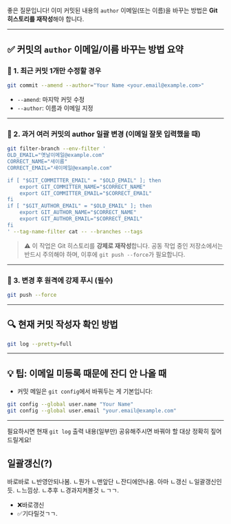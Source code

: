 ##



##
좋은 질문입니다!
이미 커밋된 내용의 `author` 이메일(또는 이름)을 바꾸는 방법은 **Git 히스토리를 재작성**해야 합니다.

---

## ✅ 커밋의 `author` 이메일/이름 바꾸는 방법 요약

### 🔧 1. **최근 커밋 1개만 수정할 경우**

```bash
git commit --amend --author="Your Name <your.email@example.com>"
```

* `--amend`: 마지막 커밋 수정
* `--author`: 이름과 이메일 지정

---

### 🔧 2. **과거 여러 커밋의 author 일괄 변경 (이메일 잘못 입력했을 때)**

```bash
git filter-branch --env-filter '
OLD_EMAIL="옛날이메일@example.com"
CORRECT_NAME="새이름"
CORRECT_EMAIL="새이메일@example.com"

if [ "$GIT_COMMITTER_EMAIL" = "$OLD_EMAIL" ]; then
    export GIT_COMMITTER_NAME="$CORRECT_NAME"
    export GIT_COMMITTER_EMAIL="$CORRECT_EMAIL"
fi
if [ "$GIT_AUTHOR_EMAIL" = "$OLD_EMAIL" ]; then
    export GIT_AUTHOR_NAME="$CORRECT_NAME"
    export GIT_AUTHOR_EMAIL="$CORRECT_EMAIL"
fi
' --tag-name-filter cat -- --branches --tags
```

> ⚠️ 이 작업은 Git 히스토리를 **강제로 재작성**합니다.
> 공동 작업 중인 저장소에서는 반드시 주의해야 하며, 이후에 `git push --force`가 필요합니다.

---

### 🔄 3. 변경 후 원격에 강제 푸시 (필수)

```bash
git push --force
```

---

## 🔍 현재 커밋 작성자 확인 방법

```bash
git log --pretty=full
```

---

## 💡 팁: 이메일 미등록 때문에 잔디 안 나올 때

* 커밋 메일은 `git config`에서 바꿔두는 게 기본입니다:

```bash
git config --global user.name "Your Name"
git config --global user.email "your.email@example.com"
```

---

필요하시면 현재 `git log` 출력 내용(일부만) 공유해주시면 바꿔야 할 대상 정확히 짚어드릴게요!





## 일괄갱신(?)
바로바로
ㄴ반영안되나봄.
ㄴ뭔가
ㄴ맨앞단
ㄴ잔디에안나옴.
아마
ㄴ갱신
ㄴ일괄갱신인듯.
ㄴ느낌상.
ㄴ추후
ㄴ경과지켜볼것
ㄴㄱㄱ.

- ❌바로갱신
- ✅기다릴것ㄱㄱ.